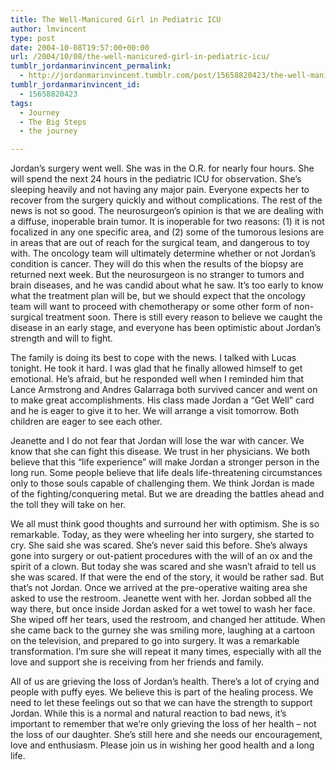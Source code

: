 ```yaml
---
title: The Well-Manicured Girl in Pediatric ICU
author: lmvincent
type: post
date: 2004-10-08T19:57:00+00:00
url: /2004/10/08/the-well-manicured-girl-in-pediatric-icu/
tumblr_jordanmarinvincent_permalink:
  - http://jordanmarinvincent.tumblr.com/post/15658820423/the-well-manicured-girl-in-pediatric-icu
tumblr_jordanmarinvincent_id:
  - 15658820423
tags:
  - Journey
  - The Big Steps
  - the journey

---
```

Jordan&rsquo;s surgery went well. She was in the O.R. for nearly four hours. She will spend the next 24 hours in the pediatric ICU for observation. She&rsquo;s sleeping heavily and not having any major pain. Everyone expects her to recover from the surgery quickly and without complications. The rest of the news is not so good. The neurosurgeon&rsquo;s opinion is that we are dealing with a diffuse, inoperable brain tumor. It is inoperable for two reasons: (1) it is not focalized in any one specific area, and (2) some of the tumorous lesions are in areas that are out of reach for the surgical team, and dangerous to toy with. The oncology team will ultimately determine whether or not Jordan&rsquo;s condition is cancer. They will do this when the results of the biopsy are returned next week. But the neurosurgeon is no stranger to tumors and brain diseases, and he was candid about what he saw. It&rsquo;s too early to know what the treatment plan will be, but we should expect that the oncology team will want to proceed with chemotherapy or some other form of non-surgical treatment soon. There is still every reason to believe we caught the disease in an early stage, and everyone has been optimistic about Jordan&rsquo;s strength and will to fight.<a name="more"></a>

The family is doing its best to cope with the news. I talked with Lucas tonight. He took it hard. I was glad that he finally allowed himself to get emotional. He&rsquo;s afraid, but he responded well when I reminded him that Lance Armstrong and Andres Galarraga both survived cancer and went on to make great accomplishments. His class made Jordan a &ldquo;Get Well&rdquo; card and he is eager to give it to her. We will arrange a visit tomorrow. Both children are eager to see each other.

Jeanette and I do not fear that Jordan will lose the war with cancer. We know that she can fight this disease. We trust in her physicians. We both believe that this &ldquo;life experience&rdquo; will make Jordan a stronger person in the long run. Some people believe that life deals life-threatening circumstances only to those souls capable of challenging them. We think Jordan is made of the fighting/conquering metal. But we are dreading the battles ahead and the toll they will take on her.

We all must think good thoughts and surround her with optimism. She is so remarkable. Today, as they were wheeling her into surgery, she started to cry. She said she was scared. She&rsquo;s never said this before. She&rsquo;s always gone into surgery or out-patient procedures with the will of an ox and the spirit of a clown. But today she was scared and she wasn&rsquo;t afraid to tell us she was scared. If that were the end of the story, it would be rather sad. But that&rsquo;s not Jordan. Once we arrived at the pre-operative waiting area she asked to use the restroom. Jeanette went with her. Jordan sobbed all the way there, but once inside Jordan asked for a wet towel to wash her face. She wiped off her tears, used the restroom, and changed her attitude. When she came back to the gurney she was smiling more, laughing at a cartoon on the television, and prepared to go into surgery. It was a remarkable transformation. I&rsquo;m sure she will repeat it many times, especially with all the love and support she is receiving from her friends and family.

All of us are grieving the loss of Jordan&rsquo;s health. There&rsquo;s a lot of crying and people with puffy eyes. We believe this is part of the healing process. We need to let these feelings out so that we can have the strength to support Jordan. While this is a normal and natural reaction to bad news, it&rsquo;s important to remember that we&rsquo;re only grieving the loss of her health &ndash; not the loss of our daughter. She&rsquo;s still here and she needs our encouragement, love and enthusiasm. Please join us in wishing her good health and a long life.

<div class="blogger-post-footer">
  <img loading="lazy" width="1" height="1" src="https://blogger.googleusercontent.com/tracker/9039099668816362935-4206777809507031385?l=jordansjourney2.blogspot.com" alt="" />
</div>